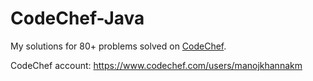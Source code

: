 # CodeChef-Java

My solutions for 80+ problems solved on [CodeChef](https://www.codechef.com).

CodeChef account: https://www.codechef.com/users/manojkhannakm
